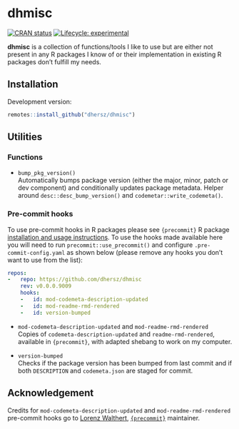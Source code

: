 
# dhmisc

[![CRAN
status](https://www.r-pkg.org/badges/version/dhmisc)](https://CRAN.R-project.org/package=dhmisc)
[![Lifecycle:
experimental](https://img.shields.io/badge/lifecycle-experimental-orange.svg)](https://www.tidyverse.org/lifecycle/#experimental)

**dhmisc** is a collection of functions/tools I like to use but are
either not present in any R packages I know of or their implementation
in existing R packages don’t fulfill my needs.

## Installation

Development version:

``` r
remotes::install_github("dhersz/dhmisc")
```

## Utilities

### Functions

  - `bump_pkg_version()`  
    Automatically bumps package version (either the major, minor, patch
    or dev component) and conditionally updates package metadata. Helper
    around `desc::desc_bump_version()` and
    `codemetar::write_codemeta()`.

### Pre-commit hooks

To use pre-commit hooks in R packages please see `{precommit}` R package
[installation and usage
instructions](https://github.com/lorenzwalthert/precommit#installation).
To use the hooks made available here you will need to run
`precommit::use_precommit()` and configure `.pre-commit-config.yaml` as
shown below (please remove any hooks you don’t want to use from the
list):

``` yaml
repos:
-   repo: https://github.com/dhersz/dhmisc
    rev: v0.0.0.9009
    hooks:
    -   id: mod-codemeta-description-updated
    -   id: mod-readme-rmd-rendered
    -   id: version-bumped
```

  - `mod-codemeta-description-updated` and `mod-readme-rmd-rendered`  
    Copies of `codemeta-description-updated` and `readme-rmd-rendered`,
    available in `{precommit}`, with adapted shebang to work on my
    computer.

  - `version-bumped`  
    Checks if the package version has been bumped from last commit and
    if both `DESCRIPTION` and `codemeta.json` are staged for commit.

## Acknowledgement

Credits for `mod-codemeta-description-updated` and
`mod-readme-rmd-rendered` pre-commit hooks go to [Lorenz
Walthert](https://github.com/lorenzwalthert),
[`{precommit}`](https://github.com/lorenzwalthert/precommit) maintainer.
